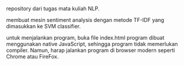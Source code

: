 repository dari tugas mata kuliah NLP.

membuat mesin sentiment analysis dengan metode TF-IDF yang dimasukkan ke SVM classifier.

untuk menjalankan program, buka file index.html
program dibuat menggunakan native JavaScript, sehingga program tidak memerlukan compiler. Namun, harap jalankan program di browser modern seperti Chrome atau FireFox.
